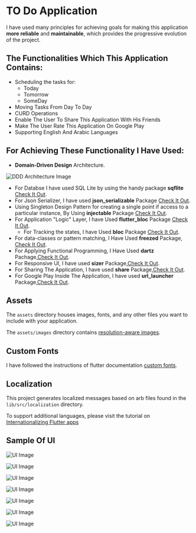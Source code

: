 # TO Do Application

I have used many principles for achieving goals for making this application **more reliable** and **maintainable**,
which provides the progressive evolution of the project.

## The Functionalities Which This Application Contains:

- Scheduling the tasks for:
  - Today
  - Tomorrow
  - SomeDay
- Moving Tasks From Day To Day 
- CURD Operations
- Enable The User To Share This Application With His Friends
- Make The User Rate This Application On Google Play
- Supporting English And Arabic Languages

## For Achieving  These Functionality I Have Used:

- **Domain-Driven Design** Architecture. 


![DDD Architecture Image](https://firebasestorage.googleapis.com/v0/b/fluttertrail.appspot.com/o/DDD-Flutter-Diagram-v3.svg?alt=media&token=c3bc41f7-7081-4ad5-9d55-1f4fcb4e244b)
- For Databse I have used SQL Lite by using the handy package **sqflite** [Check It Out](https://pub.dev/packages/sqflite).
-  For Json Serializer, I have used **json_serializable** Package [Check It Out](https://pub.dev/packages/json_serializable).
- Using Singleton Design Pattern for creating a single point if access to a particular instance, By Using **injectable** Package  [Check It Out](https://pub.dev/packages/injectable).
- For Application "Logic" Layer, I have Used **flutter_bloc** Package [Check It Out](https://pub.dev/packages/flutter_bloc).
  - For Tracking the states, I have Used **bloc** Package [Check It Out](https://pub.dev/packages/bloc).
-  For data-classes or pattern matching, I Have Used **freezed** Package, [Check It Out](https://pub.dev/packages/freezed).
-  For Applying Functional Programming, I Have Used **dartz** Pachage,[Check It Out](https://pub.dev/packages/dartz).
- For Responsive UI, I have used **sizer** Package,[Check It Out](https://pub.dev/packages/sizer).
- For Sharing The Application, I have used **share** Package,[Check It Out](https://pub.dev/packages/share).
- For Google Play Inside The Application, I have used **url_launcher** Package,[Check It Out](https://pub.dev/packages/url_launcher).

## Assets

The `assets` directory houses images, fonts, and any other files you want to
include with your application.

The `assets/images` directory contains [resolution-aware
images](https://flutter.dev/docs/development/ui/assets-and-images#resolution-aware).

## Custom Fonts
I have followed the instructions of flutter documentation [custom fonts](https://docs.flutter.dev/cookbook/design/fonts).

## Localization

This project generates localized messages based on arb files found in
the `lib/src/localization` directory.

To support additional languages, please visit the tutorial on
[Internationalizing Flutter
apps](https://flutter.dev/docs/development/accessibility-and-localization/internationalization)

## Sample Of UI
![UI Image](https://firebasestorage.googleapis.com/v0/b/fluttertrail.appspot.com/o/githup_documentation%2FScreenshot_2022-03-01-11-40-54.png?alt=media&token=23d0764e-cfdf-4808-aba5-ed7b2681ef9d)

![UI Image](https://firebasestorage.googleapis.com/v0/b/fluttertrail.appspot.com/o/githup_documentation%2FScreenshot_2022-03-01-11-42-21.png?alt=media&token=dca2d3b1-36a0-45f8-880e-86f3894e2819)

![UI Image](https://firebasestorage.googleapis.com/v0/b/fluttertrail.appspot.com/o/githup_documentation%2FScreenshot_2022-03-01-11-42-27.png?alt=media&token=ac6a1dcc-9fa1-4e71-84f0-e8cb7d16bab9)

![UI Image](https://firebasestorage.googleapis.com/v0/b/fluttertrail.appspot.com/o/githup_documentation%2FScreenshot_%D9%A2%D9%A0%D9%A2%D9%A2-%D9%A0%D9%A3-%D9%A0%D9%A1-%D9%A1%D9%A1-%D9%A4%D9%A5-%D9%A3%D9%A0.png?alt=media&token=e7962e78-2b46-4b56-8e0c-55063a293e47)

![UI Image](https://firebasestorage.googleapis.com/v0/b/fluttertrail.appspot.com/o/githup_documentation%2FScreenshot_%D9%A2%D9%A0%D9%A2%D9%A2-%D9%A0%D9%A3-%D9%A0%D9%A1-%D9%A1%D9%A1-%D9%A4%D9%A6-%D9%A5%D9%A4.png?alt=media&token=8de294b8-98ca-4e79-90e5-26726c155828)

![UI Image](https://firebasestorage.googleapis.com/v0/b/fluttertrail.appspot.com/o/githup_documentation%2FScreenshot_%D9%A2%D9%A0%D9%A2%D9%A2-%D9%A0%D9%A3-%D9%A0%D9%A1-%D9%A1%D9%A1-%D9%A4%D9%A7-%D9%A0%D9%A0.png?alt=media&token=3543d41b-cbf8-4a72-b588-1a002c2845ae)

![UI Image](https://firebasestorage.googleapis.com/v0/b/fluttertrail.appspot.com/o/githup_documentation%2Frate.png?alt=media&token=dbfe8b63-0f07-4490-a643-cb27fbf66128)

